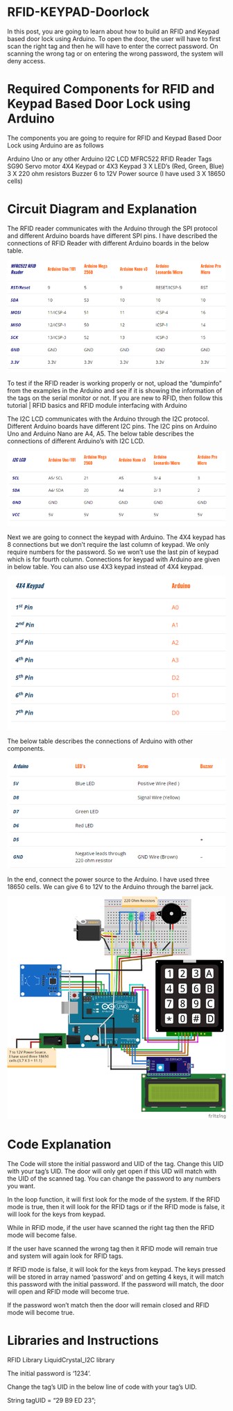 # RFID-KEYPAD-Doorlock
In this post, you are going to learn about how to build an RFID and Keypad based door lock using Arduino. To open the door, the user will have to first scan the right tag and then he will have to enter the correct password. On scanning the wrong tag or on entering the wrong password, the system will deny access.

# Required Components for RFID and Keypad Based Door Lock using Arduino
The components you are going to require for RFID and Keypad Based Door Lock using Arduino are as follows

Arduino Uno or any other Arduino
I2C LCD
MFRC522 RFID Reader
Tags
SG90 Servo motor
4X4 Keypad or 4X3 Keypad
3 X LED’s (Red, Green, Blue)
3 X 220 ohm resistors
Buzzer
6 to 12V Power source (I have used 3 X 18650 cells)

# Circuit Diagram and Explanation

The RFID reader communicates with the Arduino through the SPI protocol and different Arduino boards have different SPI pins. I have described the connections of RFID Reader with different Arduino boards in the below table.

![alt text](https://github.com/tkdias/RFID-KEYPAD-Doorlock/blob/master/Image-0001.PNG)

To test if the RFID reader is working properly or not, upload the “dumpinfo” from the examples in the Arduino and see if it is showing the information of the tags on the serial monitor or not. If you are new to RFID, then follow this tutorial | RFID basics and RFID module interfacing with Arduino

The I2C LCD communicates with the Arduino through the I2C protocol. Different Arduino boards have different I2C pins. The I2C pins on Arduino Uno and Arduino Nano are A4, A5. The below table describes the connections of different Arduino’s with I2C LCD.

![alt text](https://github.com/tkdias/RFID-KEYPAD-Doorlock/blob/master/Image-0002.PNG)

Next we are going to connect the keypad with Arduino. The 4X4 keypad has 8 connections but we don’t require the last column of keypad. We only require numbers for the password. So we won’t use the last pin of keypad which is for fourth column. Connections for keypad with Arduino are given in below table. You can also use 4X3 keypad instead of 4X4 keypad.

![alt text](https://github.com/tkdias/RFID-KEYPAD-Doorlock/blob/master/Image-0003.PNG)

The below table describes the connections of Arduino with other components.

![alt text](https://github.com/tkdias/RFID-KEYPAD-Doorlock/blob/master/Image-0004.PNG)

In the end, connect the power source to the Arduino. I have used three 18650 cells. We can give 6 to 12V to the Arduino through the barrel jack.

![alt text](https://github.com/tkdias/RFID-KEYPAD-Doorlock/blob/master/Image-0005.PNG)

# Code Explanation
The Code will store the initial password and UID of the tag. Change this UID with your tag’s UID. The door will only get open if this UID will match with the UID of the scanned tag. You can change the password to any numbers you want.

In the loop function, it will first look for the mode of the system. If the RFID mode is true, then it will look for the RFID tags or if the RFID mode is false, it will look for the keys from keypad.

While in RFID mode, if the user have scanned the right tag then the RFID mode will become false.

If the user have scanned the wrong tag then it RFID mode will remain true and system will again look for RFID tags.

If RFID mode is false, it will look for the keys from keypad. The keys pressed will be stored in array named ‘password’ and on getting 4 keys, it will match this password with the initial password. If the password will match, the door will open and RFID mode will become true.

If the password won’t match then the door will remain closed and RFID mode will become true.


# Libraries and Instructions
RFID Library
LiquidCrystal_I2C library

The initial password is ‘1234’.

Change the tag’s UID in the below line of code with your tag’s UID.

String tagUID = “29 B9 ED 23”;
